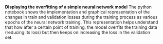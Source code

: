 **Displaying the overfitting of a simple neural network model**
The python notebook shows the implementation and graphical representation of the changes in train and validation losses during the training process as various epochs of the neural network training.
This representation helps understand that how after a certain point of training, the model overfits the training data (reducing its loss) but then keeps on increasing the loss in the validation set.
